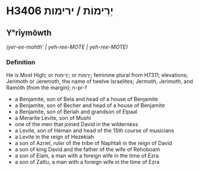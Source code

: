 # H3406 יְרִימוֹת / ירימות

## Yᵉrîymôwth

_(yer-ee-mohth' | yeh-ree-MOTE | yeh-ree-MOTE)_

### Definition

He is Most High; or יְרֵימוֹת; or יְרֵמוֹת; feminine plural from H7311; elevations; Jerimoth or Jeremoth, the name of twelve Israelites; Jermoth, Jerimoth, and Ramoth (from the margin); n-pr-f

- a Benjamite, son of Bela and head of a house of Benjamite
- a Benjamite, son of Becher and head of a house of Benjamite
- a Benjamite, son of Beriah and grandson of Elpaal
- a Merarite Levite, son of Mushi
- one of the men that joined David in the wilderness
- a Levite, son of Heman and head of the 15th course of musicians
- a Levite in the reign of Hezekiah
- a son of Azriel, ruler of the tribe of Naphtali in the reign of David
- a son of king David and the father of the wife of Rehoboam
- a son of Elam, a man with a foreign wife in the time of Ezra
- a son of Zattu, a man with a foreign wife in the time of Ezra
